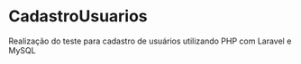 # CadastroUsuarios
 Realização do teste para cadastro de usuários utilizando PHP com Laravel e MySQL
